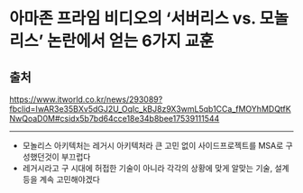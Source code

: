 # 아마존 프라임 비디오의 ‘서버리스 vs. 모놀리스’ 논란에서 얻는 6가지 교훈
## 출처
https://www.itworld.co.kr/news/293089?fbclid=IwAR3e35BXv5dGJ2U_OqIc_kBJ8z9X3wmL5qb1CCa_fMOYhMDQtfKNwQoaD0M#csidx5b7bd64cce18e34b8bee17539111544 

---
- 모놀리스 아키텍처는 레거시 아키텍처라 큰 고민 없이 사이드프로젝트를 MSA로 구성했던것이 부끄럽다
- 레거시라고 구 시대에 허접한 기술이 아니라 각각의 상황에 맞게 알맞는 기술, 설계등을 계속 고민해야겠다